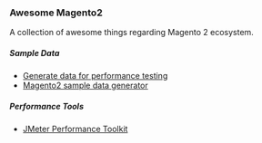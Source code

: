 ### **Awesome Magento2**


A collection of awesome things regarding Magento 2 ecosystem.

##### Sample Data
* [Generate data for performance testing](http://devdocs.magento.com/guides/v2.1/config-guide/cli/config-cli-subcommands-perf-data.html)
* [Magento2 sample data generator](https://github.com/Atwix/m2-sampledata-generator)

##### Performance Tools
* [JMeter Performance Toolkit](https://github.com/magento/magento2/tree/develop/setup/performance-toolkit)
